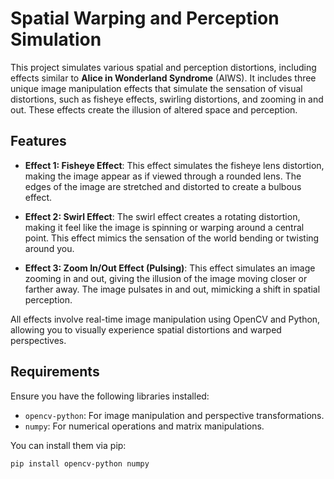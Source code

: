 # Spatial Warping and Perception Simulation

This project simulates various spatial and perception distortions, including effects similar to **Alice in Wonderland Syndrome** (AIWS). It includes three unique image manipulation effects that simulate the sensation of visual distortions, such as fisheye effects, swirling distortions, and zooming in and out. These effects create the illusion of altered space and perception.

## Features

- **Effect 1: Fisheye Effect**: This effect simulates the fisheye lens distortion, making the image appear as if viewed through a rounded lens. The edges of the image are stretched and distorted to create a bulbous effect.
  
- **Effect 2: Swirl Effect**: The swirl effect creates a rotating distortion, making it feel like the image is spinning or warping around a central point. This effect mimics the sensation of the world bending or twisting around you.
  
- **Effect 3: Zoom In/Out Effect (Pulsing)**: This effect simulates an image zooming in and out, giving the illusion of the image moving closer or farther away. The image pulsates in and out, mimicking a shift in spatial perception.

All effects involve real-time image manipulation using OpenCV and Python, allowing you to visually experience spatial distortions and warped perspectives.

## Requirements

Ensure you have the following libraries installed:

- `opencv-python`: For image manipulation and perspective transformations.
- `numpy`: For numerical operations and matrix manipulations.

You can install them via pip:

```bash
pip install opencv-python numpy
